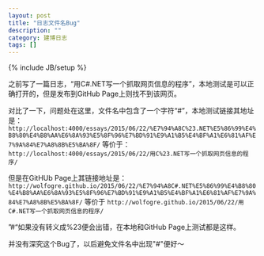 ```yaml
---
layout: post
title: "日志文件名Bug"
description: ""
category: 建博日志
tags: []
---
```


{% include JB/setup %}

之前写了一篇日志，“用C#.NET写一个抓取网页信息的程序”，本地测试是可以正确打开的，但是发布到GitHub Page上则找不到该网页。

对比了一下，问题处在这里，文件名中包含了一个字符“#”，本地测试链接其地址是：
`http://localhost:4000/essays/2015/06/22/%E7%94%A8C%23.NET%E5%86%99%E4%B8%80%E4%B8%AA%E6%8A%93%E5%8F%96%E7%BD%91%E9%A1%B5%E4%BF%A1%E6%81%AF%E7%9A%84%E7%A8%8B%E5%BA%8F/`
等价于：
`http://localhost:4000/essays/2015/06/22/用C%23.NET写一个抓取网页信息的程序/`

但是在GitHUb Page上其链接地址是：
`http://wolfogre.github.io/2015/06/22/%E7%94%A8C#.NET%E5%86%99%E4%B8%80%E4%B8%AA%E6%8A%93%E5%8F%96%E7%BD%91%E9%A1%B5%E4%BF%A1%E6%81%AF%E7%9A%84%E7%A8%8B%E5%BA%8F/`
等价于
`http://wolfogre.github.io/2015/06/22/用C#.NET写一个抓取网页信息的程序/`

”#“如果没有转义成%23便会出错，在本地和GitHub Page上测试都是这样。

并没有深究这个Bug了，以后避免文件名中出现"#"便好～